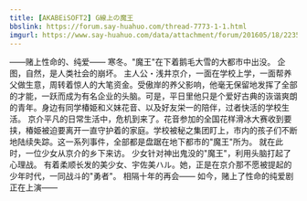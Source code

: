 ```yaml
---
title: [AKABEiSOFT2] G線上の魔王
bbslink: https://forum.say-huahuo.com/thread-7773-1-1.html
imgurl: https://www.say-huahuo.com/data/attachment/forum/201605/18/223528qgbk9zbx0yg5rbau.jpg
---
```


――赌上性命的、纯爱――
寒冬。&quot;魔王&quot;在下着鹅毛大雪的大都市中出没。
企图，自然，是人类社会的崩坏。
主人公・浅井京介，一面在学校上学，一面帮养父做生意，周转着惊人的大笔资金。受傲岸的养父影响，他毫无保留地发挥了全部的才能，一跃而成为有名企业的头脑。可是，平日里他只是个爱好古典的诙谐爽朗的青年。身边有同学椿姫和义妹花音、以及好友栄一的陪伴，过者快活的学校生活。
京介平凡的日常生活中，危机到来了。花音参加的全国花样滑冰大赛收到要挟，椿姫被迫要离开一直守护着的家庭。学校被秘之集团盯上，市内的孩子们不断地陆续失踪。这一系列事件，全部都是盘踞在地下都市的&quot;魔王&quot;所为。
就在此时，一位少女从京介的乡下来访。
少女针对神出鬼没的&quot;魔王&quot;，利用头脑打起了心理战。
有着柔顺长发的美少女、宇佐美ハル。她，正是在京介那不愿被提起的少年时代，一同战斗的&quot;勇者&quot;。
相隔十年的再会――
如今，赌上了性命的纯爱剧正在上演――<!--more-->
